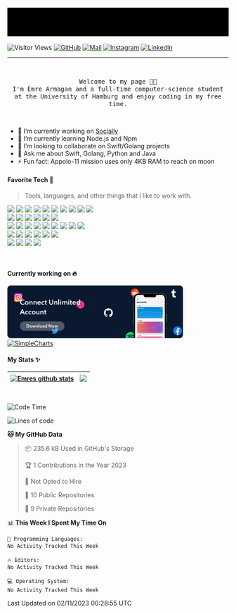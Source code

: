 <br/>
<div align="center">
<img src="./intro.gif" alt="Typer" />
</div>


![Visitor Views](https://komarev.com/ghpvc/?username=emrearmagan&color=blue&logo=flat)
[![GitHub](https://img.shields.io/github/followers/emrearmagan?label=follow&style=social)](https://github.com/emrearmagan)
[![Mail](https://img.shields.io/badge/Email-emrearmagan.dev%40gmail.com-orange)](mailto:emrearmagan.dev@gmail.com)
[![Instagram](https://img.shields.io/badge/emrearmagan-black?style=flat&logo=Instagram&logoColor=pink)](https://www.instagram.com/emrespage/)
[![LinkedIn](https://img.shields.io/badge/Emre%20Armagan-black?style=flat&logo=LinkedIn&logoColor=0077b5)](https://www.linkedin.com/in/emrearmagan/)

---
<br>
<p align="center">
  <samp>
Welcome to my page 👋🏻 <br> I'm Emre Armagan and a full-time computer-science student at the University of Hamburg and enjoy coding in my free time.
  </samp>
</p>


<br>

- 🔭 I’m currently working on <a href="https://www.sociallyapp.de"> Socially</a>
- 🌱 I’m currently learning Node.js and Npm
- 👯 I’m looking to collaborate on Swift/Golang projects
- 💬 Ask me about Swift, Golang, Python and Java
- ⚡ Fun fact: Appolo-11 mission uses only 4KB RAM to reach on moon


#### Favorite Tech 🚀
> Tools, languages, and other things that I like to work with.

<p>
    <img src="https://img.shields.io/badge/-Swift-F05138?&style=flat&logo=swift&logoColor=white"/>
    <img src="https://img.shields.io/badge/-Go-00a1cf?&style=flat&logo=go&logoColor=white"/>
    <img src="https://img.shields.io/badge/-Java-F44336?style=flat&logo=java&logoColor=white" />
    <img src="https://img.shields.io/badge/-Python-396E9B?style=flat&logo=python&logoColor=white"/>
    <img src="https://img.shields.io/badge/-C++-0277BD?&style=flat&logo=c%2B%2B&logoColor=white"/>
    <img src="https://img.shields.io/badge/-HTML-E44D26?&style=flat&logo=html5&logoColor=white" />
    <img src="https://img.shields.io/badge/-CSS-42A5F5?&style=flat&logo=css3&logoColor=white" />
    <img src="https://img.shields.io/badge/-JavaScript-FFCA28?style=flat&logo=javascript&logoColor=white"/>
    <img src="https://img.shields.io/badge/-Node.js-8AC149?&style=flat&logo=node.js&logoColor=white" />
    <img src="https://img.shields.io/badge/-Npm-CB3837?&style=flat&logo=npm&logoColor=white" /> <br>
    <!---->
    <img src="https://custom-icon-badges.herokuapp.com/badge/Navicat-657D8B?logo=navicat&logoColor=white"/>
    <img src="https://img.shields.io/badge/MongoDB-4ea94b.svg?logo=mongodb&logoColor=white"/>
    <img src="https://img.shields.io/badge/MySQL-00758F.svg?logo=mysql&logoColor=white"/>
    <img src="https://img.shields.io/badge/PostgreSQL-316192.svg?logo=postgresql&logoColor=white"/>
    <img src="https://img.shields.io/badge/SQLite-07405e.svg?logo=sqlite&logoColor=white"/>
    <img src="https://img.shields.io/badge/docker-%230db7ed.svg?logo=docker&logoColor=white"/> <br>
    <!---->
    <img src="https://img.shields.io/badge/-git-E64A19?&style=flat&logo=git&logoColor=white"/>
    <img src="https://img.shields.io/badge/-Github-000000?style=flat&logo=github&logoColor=white" />
    <img src="https://img.shields.io/badge/Gitlab-%23181717.svg?style=flat&logo=gitlab&logoColor=white" />
    <img src="https://img.shields.io/badge/Sourcetree-1b4de1.svg?logo=Sourcetree&logoColor=white"/>
    <img src="https://img.shields.io/badge/Jira-1d52d9.svg?logo=Jira&logoColor=white"/>
    <img src="https://img.shields.io/badge/-Postman-FF6C37?style=flat&logo=Postman&logoColor=white" />
    <img src="https://img.shields.io/badge/-Stack%20Overflow-FE7A16?logo=stack-overflow&logoColor=white"/>
    <img src="https://img.shields.io/badge/LaTeX-008080.svg?logo=LaTeX&logoColor=white"/>
    <img src="https://img.shields.io/badge/-RaspberryPi-C51A4A?logo=Raspberry-Pi&logoColor=white"/><br>
    <!---->
    <img src="https://img.shields.io/badge/Sketch-orange?&logo=sketch&logoColor=white"/>
    <img src="https://img.shields.io/badge/Adobe%20After%20Effects-9999FF.svg?logo=Adobe%20After%20Effects&logoColor=white"/>
    <img src="https://img.shields.io/badge/Adobe%20XD-470137.svg?logo=Adobe%20XD&logoColor=white"/>
    <img src="https://img.shields.io/badge/Figma-%23F24E1E.svg?logo=figma&logoColor=white"/>
    <img src="https://img.shields.io/badge/Gimp-657D8B?&logo=gimp&logoColor=white"/>
    <img src="https://img.shields.io/badge/Dribbble-EA4C89.svg?logo=Dribbble&logoColor=white"/> <br>
    <img src="https://img.shields.io/badge/-XCode-089cf5?style=flat&logo=XCode&logoColor=white" />
<img src="https://img.shields.io/badge/GoLand-8b4af2.svg?logo=GoLand&logoColor=white"/>
<img src="https://img.shields.io/badge/IntelliJ%20IDEA-ff2b4e.svg?logo=IntelliJ%20IDEA&logoColor=white"/>
<img src="https://img.shields.io/badge/Atom-55ba73.svg?logo=Atom&logoColor=white"/>
</p>

<br />

#### Currently working on 🔥
<p>
<a href="https://www.sociallyapp.de"><img src="./socially.png" alt="Socially"></a>
&nbsp &nbsp
<a href="https://github.com/emrearmagan/SimpleCharts"><img src="https://github-readme-stats-emrearmagan.vercel.app/api/pin/?username=emrearmagan&repo=SimpleCharts&title_color=fe6287&text_color=ffffff&bg_color=0a192f&hide_border=true" alt="SimpleCharts"></a>
</p>

#### My Stats ✨

<!--<details open>-->
  <!--<<summary>💻 GitHub Profile Stats</summary>-->

  | <a href="https://github.com/emrearmagan?tab=repositories"><img align="center" src="https://github-readme-stats-emrearmagan.vercel.app/api?username=emrearmagan&show_icons=true&title_color=fe6287&icon_color=fe6287&text_color=ffffff&bg_color=0a192f&count_private=true&hide_border=true)](https://github.com/emrearmagan?tab=repositories" alt="Emres github stats" /></a> | <a href="https://github.com/emrearmagan?tab=repositories"><img align="center" src="https://github-readme-stats-emrearmagan.vercel.app/api/top-langs/?username=emrearmagan&layout=compact&show_icons=true&title_color=fe6287&icon_color=fe6287&text_color=ffffff&bg_color=0a192f&count_private=true" /></a>
  | ------------- | ------------- |

<!--<</details>-->
<br>

<!--START_SECTION:waka-->
![Code Time](http://img.shields.io/badge/Code%20Time-168%20hrs%2014%20mins-blue)

![Lines of code](https://img.shields.io/badge/From%20Hello%20World%20I%27ve%20Written-8.6%20million%20lines%20of%20code-blue)

**🐱 My GitHub Data** 

> 📦 235.6 kB Used in GitHub's Storage 
 > 
> 🏆 1 Contributions in the Year 2023
 > 
> 🚫 Not Opted to Hire
 > 
> 📜 10 Public Repositories 
 > 
> 🔑 9 Private Repositories 
 > 
📊 **This Week I Spent My Time On** 

```text
💬 Programming Languages: 
No Activity Tracked This Week

🔥 Editors: 
No Activity Tracked This Week

💻 Operating System: 
No Activity Tracked This Week
```


 Last Updated on 02/11/2023 00:28:55 UTC
<!--END_SECTION:waka-->
